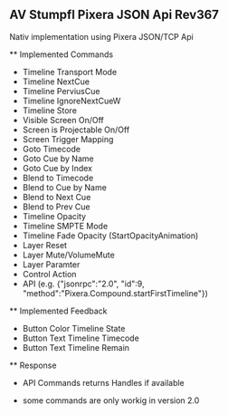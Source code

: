 ## AV Stumpfl Pixera JSON Api Rev367

Nativ implementation using Pixera JSON/TCP Api

** Implemented Commands
* Timeline Transport Mode
* Timeline NextCue
* Timeline PerviusCue
* Timeline IgnoreNextCueW
* Timeline Store
* Visible Screen On/Off
* Screen is Projectable On/Off
* Screen Trigger Mapping		
* Goto Timecode
* Goto Cue by Name
* Goto Cue by Index
* Blend to Timecode
* Blend to Cue by Name
* Blend to Next Cue
* Blend to Prev Cue
* Timeline Opacity				
* Timeline SMPTE Mode				
* Timeline Fade Opacity			(StartOpacityAnimation)
* Layer Reset
* Layer Mute/VolumeMute
* Layer Paramter
* Control Action
* API (e.g. {"jsonrpc":"2.0", "id":9, "method":"Pixera.Compound.startFirstTimeline"})

** Implemented Feedback
* Button Color Timeline State
* Button Text Timeline Timecode
* Button Text Timeline Remain

** Response
* API Commands returns Handles if available

* some commands are only workig in version 2.0
